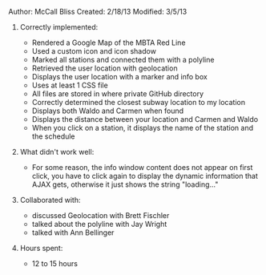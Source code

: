 Author: McCall Bliss
Created: 2/18/13
Modified: 3/5/13

1. Correctly implemented:
	- Rendered a Google Map of the MBTA Red Line
	- Used a custom icon and icon shadow
	- Marked all stations and connected them with a polyline
	- Retrieved the user location with geolocation
	- Displays the user location with a marker and info box
	- Uses at least 1 CSS file
	- All files are stored in where private GitHub directory
	- Correctly determined the closest subway location to my location
	- Displays both Waldo and Carmen when found
	- Displays the distance between your location and Carmen and Waldo
	- When you click on a station, it displays the name of the station and the schedule

2. What didn't work well:
	- For some reason, the info window content does not appear on first click, you have
	to click again to display the dynamic information that AJAX gets, otherwise it just
	shows the string "loading..."

2. Collaborated with:
	- discussed Geolocation with Brett Fischler
	- talked about the polyline with Jay Wright
	- talked with Ann Bellinger

3. Hours spent:
	- 12 to 15 hours
